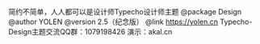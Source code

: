 简约不简单，人人都可以是设计师Typecho设计师主题
@package Design
 @author YOLEN
 @version 2.5（纪念版）
 @link https://yolen.cn
 Typecho-Design主题交流QQ群：1079198426
 演示：akal.cn
